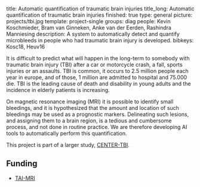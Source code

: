 title: Automatic quantification of traumatic brain injuries
title_long: Automatic quantification of traumatic brain injuries
finished: true
type: general
picture: projects/tbi.jpg
template: project-single
groups: diag
people: Kevin Koschmieder, Bram van Ginneken, Anke van der Eerden, Rashindra Manniesing
description: A system to automatically detect and quantify microbleeds in people who had traumatic brain injury is developed. 
bibkeys: Kosc18, Heuv16

It is difficult to predict what will happen in the long-term to somebody with traumatic brain injury (TBI) after a car or motorcycle crash, a fall, sports injuries or an assaults. TBI is common, it occurs to 2.5 million people each year in europe, and of those, 1 million are admitted to hospital and 75.000 die. TBI is the leading cause of death and disability in young adults and the incidence in elderly patients is increasing.

On magnetic resonance imaging (MRI) it is possible to identify small bleedings, and it is hypothesized that the amount and location of such bleedings may be used as a prognostic markers. Delineating such lesions, and assigning them to a brain region, is a tedious and cumbersome process, and not done in routine practice. We are therefore developing AI tools to automatically perform this quantification.  

This project is part of a larger study, [CENTER-TBI](https://www.center-tbi.eu/).

## Funding
* [TAI-MRI](https://www.era-learn.eu/network-information/networks/neuron-cofund/call-for-proposals-for-european-research-projects-on-external-insults-to-the-nervous-system/a-new-traumatic-axonal-injury-classification-scheme-based-on-clinical-and-improved-mr-imaging-biomarkers) 
